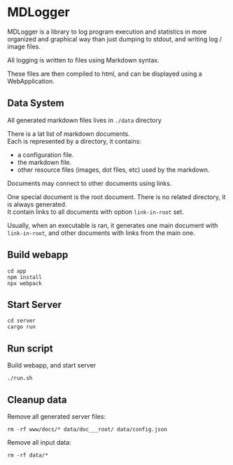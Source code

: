 # MDLogger

MDLogger is a library to log program execution and statistics in more organized and graphical way than just dumping to stdout, and writing log / image files.  

All logging is written to files using Markdown syntax.  

These files are then compiled to html, and can be displayed using a WebApplication.  

## Data System

All generated markdown files lives in `./data` directory

There is a lat list of markdown documents.  
Each is represented by a directory, it contains:
- a configuration file.
- the markdown file.
- other resource files (images, dot files, etc) used by the markdown.

Documents may connect to other documents using links.

One special document is the root document. There is no related directory, it is always generated.  
It contain links to all documents with option `link-in-root` set.  

Usually, when an executable is ran, it generates one main document with `link-in-root`, 
and other documents with links from the main one.



## Build webapp

```shell
cd app
npm install
npx webpack
```

## Start Server

```shell
cd server
cargo run
```

## Run script

Build webapp, and start server

```shell
./run.sh
```

## Cleanup data

Remove all generated server files:

```shell
rm -rf www/docs/* data/doc___root/ data/config.json
```

Remove all input data:
```shell
rm -rf data/*
```
